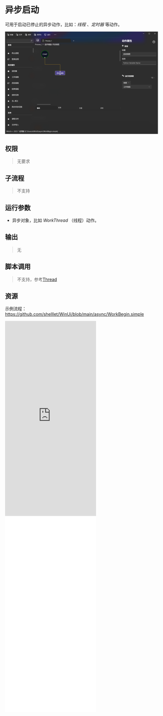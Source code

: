 # 异步启动
可用于启动已停止的异步动作，比如：*线程* 、*定时器* 等动作。

![WorkBegin](./images/04.png ':size=90%')

## 权限
> 无要求

## 子流程

> 不支持

## 运行参数

* 异步对象，比如 *WorkThread* （线程）动作。
## 输出

>    无


## 脚本调用
> 不支持，参考[Thread](./types/Thread.md)

## 资源

示例流程：https://github.com/shelllet/WinUi/blob/main/async/WorkBegin.simple

<iframe type="text/html" height="640px" src="https://www.youtube.com/embed/brGF7-GqvzA" frameborder="0"></iframe>

<iframe src="//player.bilibili.com/player.html?bvid=BV1Jk4y137pF&page=1&autoplay=0" height='640px' scrolling="no" frameborder="no" framespacing="0" allowfullscreen="true"></iframe>